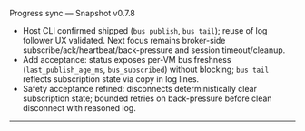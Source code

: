 Progress sync — Snapshot v0.7.8

- Host CLI confirmed shipped (`bus publish`, `bus tail`); reuse of log follower UX validated. Next focus remains broker-side subscribe/ack/heartbeat/back-pressure and session timeout/cleanup.
- Add acceptance: status exposes per-VM bus freshness (`last_publish_age_ms`, `bus_subscribed`) without blocking; `bus tail` reflects subscription state via copy in log lines.
- Safety acceptance refined: disconnects deterministically clear subscription state; bounded retries on back-pressure before clean disconnect with reasoned log.

---

